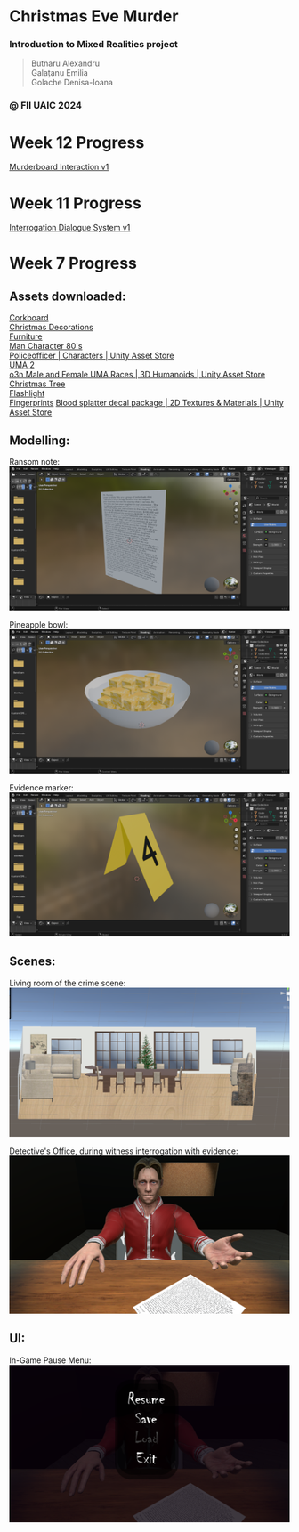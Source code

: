 # Christmas Eve Murder

### Introduction to Mixed Realities project

> Butnaru Alexandru\
> Galațanu Emilia\
> Golache Denisa-Ioana

### @ FII UAIC 2024

# Week 12 Progress
[Murderboard Interaction v1](https://youtu.be/0P66ETJ7LRU)

# Week 11 Progress
[Interrogation Dialogue System v1](https://youtu.be/ual7n2ilVeM)

# Week 7 Progress
## Assets downloaded:
[Corkboard](https://assetstore.unity.com/packages/3d/props/furniture/corkboard-desk-294674)\
[Christmas Decorations](https://assetstore.unity.com/packages/3d/props/interior/christmas-decoration-props-159202#description)\
[Furniture](https://assetstore.unity.com/packages/3d/props/furniture/big-furniture-pack-7717)\
[Man Character 80's](https://assetstore.unity.com/packages/3d/characters/humanoids/humans/man-character-80-s-273883)\
[Policeofficer | Characters | Unity Asset Store](https://assetstore.unity.com/packages/3d/characters/humanoids/humans/policeofficer-177761)\
[UMA 2](https://assetstore.unity.com/packages/3d/characters/uma-2-35611)\
[o3n Male and Female UMA Races | 3D Humanoids | Unity Asset Store](https://assetstore.unity.com/packages/3d/characters/humanoids/o3n-male-and-female-uma-races-102187)\
[Christmas Tree](https://www.cgtrader.com/items/721106/download-page)\
[Flashlight](https://assetstore.unity.com/packages/3d/props/electronics/flashlight-18972)\
[Fingerprints](https://www.fab.com/listings/901a4547-11f3-41a1-857c-0bed72691b93)
[Blood splatter decal package | 2D Textures & Materials | Unity Asset Store](https://assetstore.unity.com/packages/2d/textures-materials/blood-splatter-decal-package-7518#content)

## Modelling:
Ransom note:
![Ransom Note](Modelling//RansomNote.png)

Pineapple bowl:
![Pineapple Bowl](Modelling//PineappleBowl.png)

Evidence marker:
![Evidence Marker](Modelling//StobokEvidenceMarker.png)

## Scenes:
Living room of the crime scene:
![Living room](SceneImages//LivingRoom.png)

Detective's Office, during witness interrogation with evidence:
![Interrogating witness in office](SceneImages/Interrogation.png)

## UI:
In-Game Pause Menu:
![Interrogation Menu Opened](SceneImages/InterrogationMenuOpened.png)
